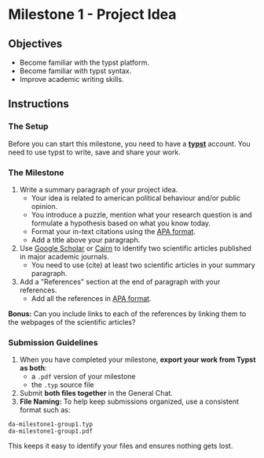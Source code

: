 # Milestone 1 - Project Idea

## Objectives
- Become familiar with the typst platform.
- Become familiar with typst syntax.
- Improve academic writing skills.

## Instructions

### The Setup
Before you can start this milestone, you need to have a [**typst**](https://typst.app/) account. You need to use typst to write, save and share your work.

### The Milestone
1. Write a summary paragraph of your project idea.
    - Your idea is related to american political behaviour and/or public opinion.
    - You introduce a puzzle, mention what your research question is and formulate a hypothesis based on what you know today.
    - Format your in-text citations using the [APA format](https://www.mendeley.com/guides/apa-citation-guide).
    - Add a title above your paragraph.
2. Use [Google Scholar](https://scholar.google.com/) or [Cairn](https://www.cairn.info/) to identify two scientific articles published in major academic journals.
    - You need to use (cite) at least two scientific articles in your summary paragraph.
3. Add a "References" section at the end of paragraph with your references.
    - Add all the references in [APA format](https://www.mendeley.com/guides/apa-citation-guide).

**Bonus:** Can you include links to each of the references by linking them to the webpages of the scientific articles?

### Submission Guidelines

1. When you have completed your milestone, **export your work from Typst as both**:
    * a `.pdf` version of your milestone
    * the `.typ` source file
2. Submit **both files together** in the General Chat.
3. **File Naming:** To help keep submissions organized, use a consistent format such as:

```
da-milestone1-group1.typ
da-milestone1-group1.pdf
```

This keeps it easy to identify your files and ensures nothing gets lost.
